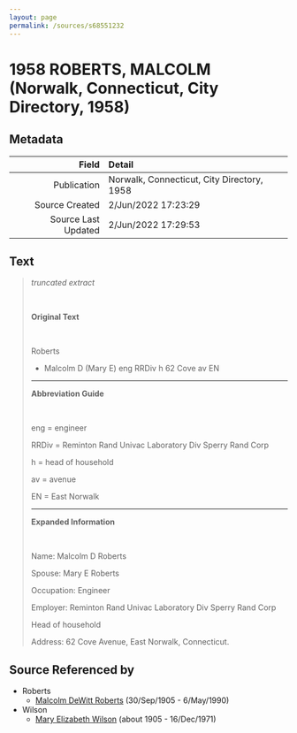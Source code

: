 ```yaml
---
layout: page
permalink: /sources/s68551232
---
```


# 1958 ROBERTS, MALCOLM (Norwalk, Connecticut, City Directory, 1958)

## Metadata

Field | Detail
---:|:---
Publication | Norwalk, Connecticut, City Directory, 1958
Source Created | 2/Jun/2022 17:23:29
Source Last Updated | 2/Jun/2022 17:29:53

## Text

> _truncated extract_
>
> <br/>
>
> **Original Text**
>
> <br/>
>
> Roberts
>
> - Malcolm D (Mary E) eng RRDiv h 62 Cove av EN
>
> ---
>
> **Abbreviation Guide**
>
> <br/>
>
> eng = engineer
>
> RRDiv = Reminton Rand Univac Laboratory Div Sperry Rand Corp
>
> h = head of household
>
> av = avenue
>
> EN = East Norwalk
>
> ---
>
> **Expanded Information**
>
> <br/>
>
> Name: Malcolm D Roberts
>
> Spouse: Mary E Roberts
>
> Occupation: Engineer
>
> Employer: Reminton Rand Univac Laboratory Div Sperry Rand Corp
>
> Head of household
>
> Address: 62 Cove Avenue, East Norwalk, Connecticut.
>

## Source Referenced by

* Roberts
  * [Malcolm DeWitt Roberts](../people/@21721539@-malcolm-dewitt-roberts-b1905-9-30-d1990-5-6.md) (30/Sep/1905 - 6/May/1990)
* Wilson
  * [Mary Elizabeth Wilson](../people/@99819804@-mary-elizabeth-wilson-b1905-d1971-12-16.md) (about 1905 - 16/Dec/1971)
